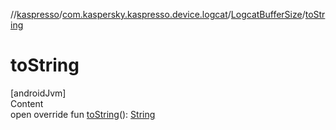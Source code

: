 //[kaspresso](../../index.md)/[com.kaspersky.kaspresso.device.logcat](../index.md)/[LogcatBufferSize](index.md)/[toString](to-string.md)



# toString  
[androidJvm]  
Content  
open override fun [toString](to-string.md)(): [String](https://kotlinlang.org/api/latest/jvm/stdlib/kotlin/-string/index.html)  



